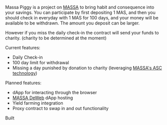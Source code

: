 Massa Piggy is a project on [MASSA](https://www.massa.net/) to bring habit and consequence into your savings.
You can participate by first depositing 1 MAS, and then you should check in everyday with 1 MAS for 100 days, and your money will be available to be withdrawn. The amount you deposit can be larger.

However if you miss the daily check-in the contract will send your funds to charity. (charity to be determined at the moment)

Current features:
- Daily Check-in 
- 100 day limit for withdrawal
- Missing a day punished by donation to charity (leveraging [MASSA's ASC technology](https://www.massa.net/asc))

Planned features:
- dApp for interacting through the browser
- [MASSA DeWeb](https://docs.massa.net/docs/deweb/home) dApp hosting
- Yield farming integration
- Proxy contract to swap in and out functionality

Built 
